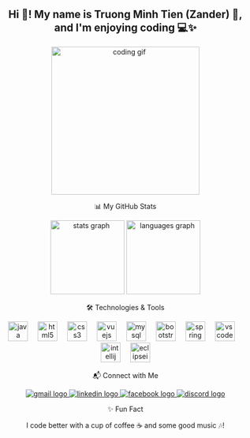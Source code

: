 <h2 align="center">Hi 👋! My name is Truong Minh Tien (Zander) 🌟, and I'm enjoying coding 💻✨</h2>
<div align="center"> <img src="https://media.tenor.com/AlUkiGkR2j8AAAAM/new-game-ahagon-umiko-programming.gif" alt="coding gif" width="300"/> </div>
<p align="center">📊 My GitHub Stats</p>
<div align="center"> <img src="https://github-readme-stats.vercel.app/api?username=tientruong05&hide_title=false&hide_rank=false&show_icons=true&include_all_commits=true&count_private=true&disable_animations=false&theme=dracula&locale=en&hide_border=true" height="150" alt="stats graph" /> <img src="https://github-readme-stats.vercel.app/api/top-langs?username=tientruong05&locale=en&hide_title=false&layout=compact&card_width=320&langs_count=5&theme=dracula&hide_border=true" height="150" alt="languages graph" /> </div>
<p align="center">🛠️ Technologies & Tools</p>
<div align="center"> <img src="https://cdn.jsdelivr.net/gh/devicons/devicon/icons/java/java-original.svg" height="40" alt="java logo" title="Java" /> <img width="12" /> <img src="https://cdn.jsdelivr.net/gh/devicons/devicon/icons/html5/html5-original.svg" height="40" alt="html5 logo" title="HTML5" /> <img width="12" /> <img src="https://cdn.jsdelivr.net/gh/devicons/devicon/icons/css3/css3-original.svg" height="40" alt="css3 logo" title="CSS3" /> <img width="12" /> <img src="https://cdn.simpleicons.org/vuedotjs/4FC08D" height="40" alt="vuejs logo" title="Vue.js" /> <img width="12" /> <img src="https://cdn.simpleicons.org/mysql/4479A1" height="40" alt="mysql logo" title="MySQL" /> <img width="12" /> <img src="https://cdn.jsdelivr.net/gh/devicons/devicon/icons/bootstrap/bootstrap-original.svg" height="40" alt="bootstrap logo" title="Bootstrap" /> <img width="12" /> <img src="https://skillicons.dev/icons?i=spring" height="40" alt="spring logo" title="Spring" /> <img width="12" /> <img src="https://cdn.jsdelivr.net/gh/devicons/devicon/icons/vscode/vscode-original.svg" height="40" alt="vscode logo" title="VS Code" /> <img width="12" /> <img src="https://cdn.jsdelivr.net/gh/devicons/devicon/icons/intellij/intellij-original.svg" height="40" alt="intellij logo" title="IntelliJ IDEA" /> <img width="12" /> <img src="https://skillicons.dev/icons?i=eclipse" height="40" alt="eclipseide logo" title="Eclipse IDE" /> </div>
<p align="center">📬 Connect with Me</p>
<div align="center"> <a href="mailto:tientmpy00023@gmail.com" target="_blank"> <img src="https://img.shields.io/badge/Gmail-D14836?style=for-the-badge&logo=gmail&logoColor=white" alt="gmail logo" /> </a> <a href="https://www.linkedin.com/in/tientruong05" target="_blank"> <img src="https://img.shields.io/badge/LinkedIn-0077B5?style=for-the-badge&logo=linkedin&logoColor=white" alt="linkedin logo" /> </a> <a href="https://www.facebook.com/zandermt" target="_blank"> <img src="https://img.shields.io/badge/Facebook-1877F2?style=for-the-badge&logo=facebook&logoColor=white" alt="facebook logo" /> </a> <a href="https://discord.com/users/tiemtm34" target="_blank"> <img src="https://img.shields.io/badge/Discord-7289DA?style=for-the-badge&logo=discord&logoColor=white" alt="discord logo" /> </a> </div>
<p align="center">✨ Fun Fact</p>
<p align="center">I code better with a cup of coffee ☕ and some good music 🎶!</p>
